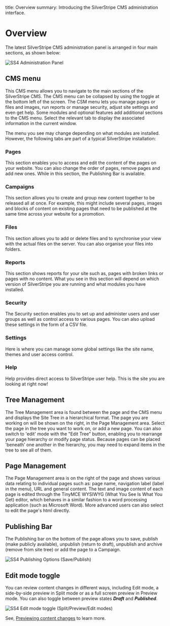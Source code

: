 title: Overview
summary: Introducing the SilverStripe CMS administration interface.

<!-- to do bigger refactor piece add images for keys -->

# Overview

The latest SilverStripe CMS administration panel is arranged in four main sections, as shown below:

![SS4 Administration Panel](/_images/basic-overview.png)

## CMS menu

This CMS menu allows you to navigate to the main sections of the SilverStripe CMS. The CMS menu can be collapsed by using the toggle at the bottom left of the screen. The CSM menu lets you manage pages or files and images, run reports or manage security, adjust site settings and even get help. Some modules and optional features add additional sections to the CMS menu. Select the relevant tab to display the associated information in the current window.

The menu you see may change depending on what modules are installed. However, the following tabs are part of a typical SilverStripe installation:

### Pages

This section enables you to access and edit the content of the pages on your website. You can also change the order of pages, remove pages and add new ones. While in this section, the Publishing Bar is available.

### Campaigns

This section allows you to create and group new content together to be released all at once. For example, this might include several pages, images and blocks of content on existing pages that need to be published at the same time across your website for a promotion.

### Files

This section allows you to add or delete files and to synchronise your view with the actual files on the server. You can also organise your files into folders.

### Reports

This section shows reports for your site such as, pages with broken links or pages with no content. What you see in this section will depend on which version of SilverStripe you are running and what modules you have installed.

### Security

The Security section enables you to set up and administer users and user groups as well as control access to various pages. You can also upload these settings in the form of a CSV file.

### Settings

Here is where you can manage some global settings like the site name, themes and user access control.

### Help

Help provides direct access to SilverStripe user help. This is the site you are looking at right now!

## Tree Management

The Tree Management area is found between the page and the CMS menu and displays the Site Tree in a hierarchical format. The page you are working on will be shown on the right, in the Page Management area. Select the page in the tree you want to work on, or add a new page. You can also switch to 'edit' mode with the "Edit Tree" button, enabling you to rearrange your page hierarchy or modify page status. Because pages can be placed 'beneath' one another in the hierarchy, you may need to expand items in the tree to see all of them.

## Page Management

The Page Management area is on the right of the page and shows various data relating to individual pages such as: page name, navigation label (label in the menu), URL and general content. The text and image content of each page is edited through the TinyMCE WYSIWYG (What You See Is What You Get) editor, which behaves in a similar fashion to a word processing application (such as Microsoft Word). More advanced users can also select to edit the page's html directly.

## Publishing Bar

The Publishing bar on the bottom of the page allows you to save, publish (make publicly available), unpublish (return to draft), unpublish and archive (remove from site tree) or add the page to a Campaign.

![SS4 Publishing Options (Save/Publish)](/_images/Publishing-options.png)

## Edit mode toggle

You can review content changes in different ways, including Edit mode, a side-by-side preview in Split mode or as a full screen preview in Preview mode. You can also toggle between preview states ***Draft*** and ***Published***.

![SS4 Edit mode toggle (Split/Preview/Edit modes)](/_images/Preview-Bar.png)

See,
[Previewing content changes](https://userhelp.silverstripe.org/en/3.6/creating_pages_and_content/creating_and_editing_content/previewing_changes/) to learn more.
